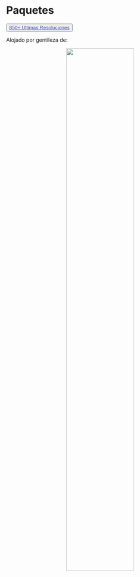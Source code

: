 # Paquetes

<button class="button buttom1"><a style="color: #3f50aa" href="https://buymeacoffee.com/isvillalba/e/273895/">850+ Ultimas Resoluciones</a></button>

Alojado por gentileza de:

<center><a href="https://buymeacoffee.com/isvillalba"><img src="https://bafkreid64w6rr555vsxjbui2xspicd3nihemrmkj6ug5zfvp5munhuebje.ipfs.nftstorage.link/" width="60%"></a></center>
